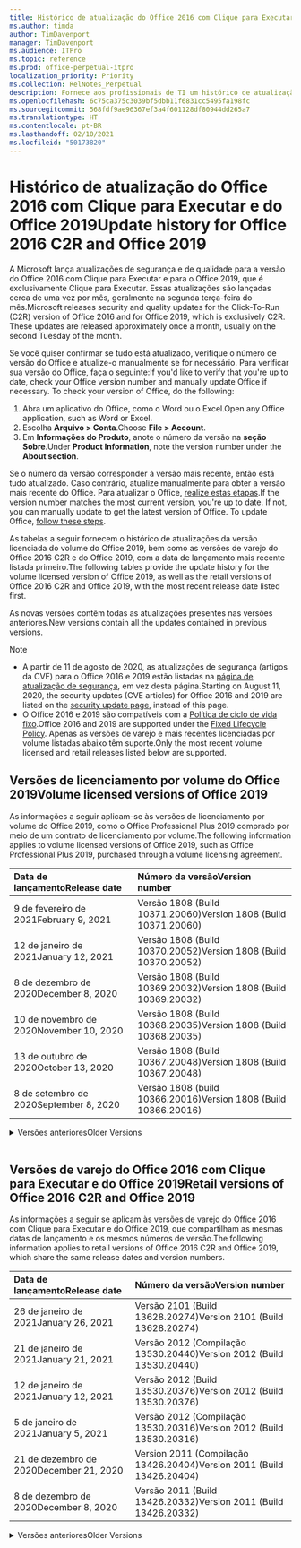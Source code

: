 ```yaml
---
title: Histórico de atualização do Office 2016 com Clique para Executar e do Office 2019
ms.author: timda
author: TimDavenport
manager: TimDavenport
ms.audience: ITPro
ms.topic: reference
ms.prod: office-perpetual-itpro
localization_priority: Priority
ms.collection: RelNotes_Perpetual
description: Fornece aos profissionais de TI um histórico de atualização para versões perpétuas do Office 2016 e 2019 com Clique para Executar
ms.openlocfilehash: 6c75ca375c3039bf5dbb11f6831cc5495fa198fc
ms.sourcegitcommit: 568fdf9ae96367ef3a4f601128df80944dd265a7
ms.translationtype: HT
ms.contentlocale: pt-BR
ms.lasthandoff: 02/10/2021
ms.locfileid: "50173820"
---
```

# <a name="update-history-for-office-2016-c2r-and-office-2019"></a><span data-ttu-id="56b79-103">Histórico de atualização do Office 2016 com Clique para Executar e do Office 2019</span><span class="sxs-lookup"><span data-stu-id="56b79-103">Update history for Office 2016 C2R and Office 2019</span></span>

<span data-ttu-id="56b79-p101">A Microsoft lança atualizações de segurança e de qualidade para a versão do Office 2016 com Clique para Executar e para o Office 2019, que é exclusivamente Clique para Executar. Essas atualizações são lançadas cerca de uma vez por mês, geralmente na segunda terça-feira do mês.</span><span class="sxs-lookup"><span data-stu-id="56b79-p101">Microsoft releases security and quality updates for the Click-To-Run (C2R) version of Office 2016 and for Office 2019, which is exclusively C2R. These updates are released approximately once a month, usually on the second Tuesday of the month.</span></span>

<span data-ttu-id="56b79-p102">Se você quiser confirmar se tudo está atualizado, verifique o número de versão do Office e atualize-o manualmente se for necessário. Para verificar sua versão do Office, faça o seguinte:</span><span class="sxs-lookup"><span data-stu-id="56b79-p102">If you'd like to verify that you're up to date, check your Office version number and manually update Office if necessary. To check your version of Office, do the following:</span></span>

  1.    <span data-ttu-id="56b79-108">Abra um aplicativo do Office, como o Word ou o Excel.</span><span class="sxs-lookup"><span data-stu-id="56b79-108">Open any Office application, such as Word or Excel.</span></span>
  2.    <span data-ttu-id="56b79-109">Escolha **Arquivo > Conta**.</span><span class="sxs-lookup"><span data-stu-id="56b79-109">Choose **File > Account**.</span></span>
  3.    <span data-ttu-id="56b79-110">Em **Informações do Produto**, anote o número da versão na **seção Sobre**.</span><span class="sxs-lookup"><span data-stu-id="56b79-110">Under **Product Information**, note the version number under the **About section**.</span></span>

<span data-ttu-id="56b79-p103">Se o número da versão corresponder à versão mais recente, então está tudo atualizado. Caso contrário, atualize manualmente para obter a versão mais recente do Office. Para atualizar o Office, [realize estas etapas](https://support.office.com/article/2ab296f3-7f03-43a2-8e50-46de917611c5).</span><span class="sxs-lookup"><span data-stu-id="56b79-p103">If the version number matches the most current version, you're up to date. If not, you can manually update to get the latest version of Office. To update Office, [follow these steps](https://support.office.com/article/2ab296f3-7f03-43a2-8e50-46de917611c5).</span></span>


<span data-ttu-id="56b79-114">As tabelas a seguir fornecem o histórico de atualizações da versão licenciada do volume do Office 2019, bem como as versões de varejo do Office 2016 C2R e do Office 2019, com a data de lançamento mais recente listada primeiro.</span><span class="sxs-lookup"><span data-stu-id="56b79-114">The following tables provide the update history for the volume licensed version of Office 2019, as well as the retail versions of Office 2016 C2R and Office 2019, with the most recent release date listed first.</span></span>

<span data-ttu-id="56b79-115">As novas versões contêm todas as atualizações presentes nas versões anteriores.</span><span class="sxs-lookup"><span data-stu-id="56b79-115">New versions contain all the updates contained in previous versions.</span></span>


 > [!NOTE]
> - <span data-ttu-id="56b79-116">A partir de 11 de agosto de 2020, as atualizações de segurança (artigos da CVE) para o Office 2016 e 2019 estão listadas na [página de atualização de segurança](https://docs.microsoft.com/officeupdates/microsoft365-apps-security-updates), em vez desta página.</span><span class="sxs-lookup"><span data-stu-id="56b79-116">Starting on August 11, 2020, the security updates (CVE articles) for Office 2016 and 2019 are listed on the [security update page](https://docs.microsoft.com/officeupdates/microsoft365-apps-security-updates), instead of this page.</span></span> 
> - <span data-ttu-id="56b79-117">O Office 2016 e 2019 são compatíveis com a [Política de ciclo de vida fixo](https://docs.microsoft.com/lifecycle/policies/fixed).</span><span class="sxs-lookup"><span data-stu-id="56b79-117">Office 2016 and 2019 are supported under the [Fixed Lifecycle Policy](https://docs.microsoft.com/lifecycle/policies/fixed).</span></span> <span data-ttu-id="56b79-118">Apenas as versões de varejo e mais recentes licenciadas por volume listadas abaixo têm suporte.</span><span class="sxs-lookup"><span data-stu-id="56b79-118">Only the most recent volume licensed and retail releases listed below are supported.</span></span>


## <a name="volume-licensed-versions-of-office-2019"></a><span data-ttu-id="56b79-119">Versões de licenciamento por volume do Office 2019</span><span class="sxs-lookup"><span data-stu-id="56b79-119">Volume licensed versions of Office 2019</span></span>
<span data-ttu-id="56b79-120">As informações a seguir aplicam-se às versões de licenciamento por volume do Office 2019, como o Office Professional Plus 2019 comprado por meio de um contrato de licenciamento por volume.</span><span class="sxs-lookup"><span data-stu-id="56b79-120">The following information applies to volume licensed versions of Office 2019, such as Office Professional Plus 2019, purchased through a volume licensing agreement.</span></span>

[//]: # (NÃO REMOVA O INÍCIO DA TABELA VL)


|<span data-ttu-id="56b79-122">**Data de lançamento**</span><span class="sxs-lookup"><span data-stu-id="56b79-122">**Release date**</span></span>|<span data-ttu-id="56b79-123">**Número da versão**</span><span class="sxs-lookup"><span data-stu-id="56b79-123">**Version number**</span></span>|
|:-----|:-----|
|<span data-ttu-id="56b79-124">9 de fevereiro de 2021</span><span class="sxs-lookup"><span data-stu-id="56b79-124">February 9, 2021</span></span>|<span data-ttu-id="56b79-125">Versão 1808 (Build 10371.20060)</span><span class="sxs-lookup"><span data-stu-id="56b79-125">Version 1808 (Build 10371.20060)</span></span>|
|<span data-ttu-id="56b79-126">12 de janeiro de 2021</span><span class="sxs-lookup"><span data-stu-id="56b79-126">January 12, 2021</span></span>|<span data-ttu-id="56b79-127">Versão 1808 (Build 10370.20052)</span><span class="sxs-lookup"><span data-stu-id="56b79-127">Version 1808 (Build 10370.20052)</span></span>|
|<span data-ttu-id="56b79-128">8 de dezembro de 2020</span><span class="sxs-lookup"><span data-stu-id="56b79-128">December 8, 2020</span></span>|<span data-ttu-id="56b79-129">Versão 1808 (Build 10369.20032)</span><span class="sxs-lookup"><span data-stu-id="56b79-129">Version 1808 (Build 10369.20032)</span></span>|
|<span data-ttu-id="56b79-130">10 de novembro de 2020</span><span class="sxs-lookup"><span data-stu-id="56b79-130">November 10, 2020</span></span>|<span data-ttu-id="56b79-131">Versão 1808 (Build 10368.20035)</span><span class="sxs-lookup"><span data-stu-id="56b79-131">Version 1808 (Build 10368.20035)</span></span>|
|<span data-ttu-id="56b79-132">13 de outubro de 2020</span><span class="sxs-lookup"><span data-stu-id="56b79-132">October 13, 2020</span></span>|<span data-ttu-id="56b79-133">Versão 1808 (Build 10367.20048)</span><span class="sxs-lookup"><span data-stu-id="56b79-133">Version 1808 (Build 10367.20048)</span></span>|
|<span data-ttu-id="56b79-134">8 de setembro de 2020</span><span class="sxs-lookup"><span data-stu-id="56b79-134">September 8, 2020</span></span>|<span data-ttu-id="56b79-135">Versão 1808 (build 10366.20016)</span><span class="sxs-lookup"><span data-stu-id="56b79-135">Version 1808 (Build 10366.20016)</span></span>|


[//]: # (NÃO REMOVA O FINAL DA TABELA VL)

<details>
<summary><span data-ttu-id="56b79-137">Versões anteriores</span><span class="sxs-lookup"><span data-stu-id="56b79-137">Older Versions</span></span></summary>
 

[//]: # (NÃO REMOVA O INÍCIO DA ANTIGA TABELA VL)


|<span data-ttu-id="56b79-139">**Data de lançamento**</span><span class="sxs-lookup"><span data-stu-id="56b79-139">**Release date**</span></span>|<span data-ttu-id="56b79-140">**Número da versão**</span><span class="sxs-lookup"><span data-stu-id="56b79-140">**Version number**</span></span>|
|:-----|:-----|
|<span data-ttu-id="56b79-141">11 de agosto de 2020</span><span class="sxs-lookup"><span data-stu-id="56b79-141">August 11, 2020</span></span>|<span data-ttu-id="56b79-142">Versão 1808 (Compilação 10364.20059)</span><span class="sxs-lookup"><span data-stu-id="56b79-142">Version 1808 (Build 10364.20059)</span></span>|
|<span data-ttu-id="56b79-143">14 de julho de 2020</span><span class="sxs-lookup"><span data-stu-id="56b79-143">July 14, 2020</span></span>   |<span data-ttu-id="56b79-144">Versão 1808 (Build 10363.20015)</span><span class="sxs-lookup"><span data-stu-id="56b79-144">Version 1808 (Build 10363.20015)</span></span>  |
|<span data-ttu-id="56b79-145">9 de junho de 2020</span><span class="sxs-lookup"><span data-stu-id="56b79-145">June 9, 2020</span></span>   |<span data-ttu-id="56b79-146">Versão 1808 (Compilação 10361.20002)</span><span class="sxs-lookup"><span data-stu-id="56b79-146">Version 1808 (Build 10361.20002)</span></span>  |
|<span data-ttu-id="56b79-147">12 de maio de 2020</span><span class="sxs-lookup"><span data-stu-id="56b79-147">May 12, 2020</span></span>   |<span data-ttu-id="56b79-148">Versão 1808 (Build 10359.20023)</span><span class="sxs-lookup"><span data-stu-id="56b79-148">Version 1808 (Build 10359.20023)</span></span>  |
|<span data-ttu-id="56b79-149">14 de abril de 2020</span><span class="sxs-lookup"><span data-stu-id="56b79-149">April 14, 2020</span></span>   |<span data-ttu-id="56b79-150">Versão 1808 (Build 10358.20061)</span><span class="sxs-lookup"><span data-stu-id="56b79-150">Version 1808 (Build 10358.20061)</span></span>  |
|<span data-ttu-id="56b79-151">10 de março de 2020</span><span class="sxs-lookup"><span data-stu-id="56b79-151">March 10, 2020</span></span>   |<span data-ttu-id="56b79-152">Versão 1808 (Build 10357.20081)</span><span class="sxs-lookup"><span data-stu-id="56b79-152">Version 1808 (Build 10357.20081)</span></span>  |
|<span data-ttu-id="56b79-153">11 de fevereiro de 2020</span><span class="sxs-lookup"><span data-stu-id="56b79-153">February 11, 2020</span></span>   |<span data-ttu-id="56b79-154">Versão 1808 (Build 10356.20006)</span><span class="sxs-lookup"><span data-stu-id="56b79-154">Version 1808 (Build 10356.20006)</span></span>  |


[//]: # (NÃO REMOVA O FINAL DA ANTIGA TABELA VL)

</details>


<br/>

## <a name="retail-versions-of-office-2016-c2r-and-office-2019"></a><span data-ttu-id="56b79-156">Versões de varejo do Office 2016 com Clique para Executar e do Office 2019</span><span class="sxs-lookup"><span data-stu-id="56b79-156">Retail versions of Office 2016 C2R and Office 2019</span></span>
<span data-ttu-id="56b79-157">As informações a seguir se aplicam às versões de varejo do Office 2016 com Clique para Executar e do Office 2019, que compartilham as mesmas datas de lançamento e os mesmos números de versão.</span><span class="sxs-lookup"><span data-stu-id="56b79-157">The following information applies to retail versions of Office 2016 C2R and Office 2019, which share the same release dates and version numbers.</span></span>

[//]: # (NÃO REMOVA O INÍCIO DA TABELA DE VAREJO)


|<span data-ttu-id="56b79-159">**Data de lançamento**</span><span class="sxs-lookup"><span data-stu-id="56b79-159">**Release date**</span></span>|<span data-ttu-id="56b79-160">**Número da versão**</span><span class="sxs-lookup"><span data-stu-id="56b79-160">**Version number**</span></span>|
|:-----|:-----|
|<span data-ttu-id="56b79-161">26 de janeiro de 2021</span><span class="sxs-lookup"><span data-stu-id="56b79-161">January 26, 2021</span></span>|<span data-ttu-id="56b79-162">Versão 2101 (Build 13628.20274)</span><span class="sxs-lookup"><span data-stu-id="56b79-162">Version 2101 (Build 13628.20274)</span></span>|
|<span data-ttu-id="56b79-163">21 de janeiro de 2021</span><span class="sxs-lookup"><span data-stu-id="56b79-163">January 21, 2021</span></span>|<span data-ttu-id="56b79-164">Versão 2012 (Compilação 13530.20440)</span><span class="sxs-lookup"><span data-stu-id="56b79-164">Version 2012 (Build 13530.20440)</span></span>|
|<span data-ttu-id="56b79-165">12 de janeiro de 2021</span><span class="sxs-lookup"><span data-stu-id="56b79-165">January 12, 2021</span></span>|<span data-ttu-id="56b79-166">Versão 2012 (Build 13530.20376)</span><span class="sxs-lookup"><span data-stu-id="56b79-166">Version 2012 (Build 13530.20376)</span></span>|
|<span data-ttu-id="56b79-167">5 de janeiro de 2021</span><span class="sxs-lookup"><span data-stu-id="56b79-167">January 5, 2021</span></span>|<span data-ttu-id="56b79-168">Versão 2012 (Compilação 13530.20316)</span><span class="sxs-lookup"><span data-stu-id="56b79-168">Version 2012 (Build 13530.20316)</span></span>|
|<span data-ttu-id="56b79-169">21 de dezembro de 2020</span><span class="sxs-lookup"><span data-stu-id="56b79-169">December 21, 2020</span></span>|<span data-ttu-id="56b79-170">Version 2011 (Compilação 13426.20404)</span><span class="sxs-lookup"><span data-stu-id="56b79-170">Version 2011 (Build 13426.20404)</span></span>|
|<span data-ttu-id="56b79-171">8 de dezembro de 2020</span><span class="sxs-lookup"><span data-stu-id="56b79-171">December 8, 2020</span></span>|<span data-ttu-id="56b79-172">Versão 2011 (Build 13426.20332)</span><span class="sxs-lookup"><span data-stu-id="56b79-172">Version 2011 (Build 13426.20332)</span></span>|


[//]: # (NÃO REMOVA O FINAL DA TABELA DE VAREJO)

<details>
<summary><span data-ttu-id="56b79-174">Versões anteriores</span><span class="sxs-lookup"><span data-stu-id="56b79-174">Older Versions</span></span></summary>
 

[//]: # (NÃO REMOVA O INÍCIO DA ANTIGA TABELA DE VAREJO)


|<span data-ttu-id="56b79-176">**Data de lançamento**</span><span class="sxs-lookup"><span data-stu-id="56b79-176">**Release date**</span></span>|<span data-ttu-id="56b79-177">**Número da versão**</span><span class="sxs-lookup"><span data-stu-id="56b79-177">**Version number**</span></span>|
|:-----|:-----|
|<span data-ttu-id="56b79-178">2 de dezembro de 2020</span><span class="sxs-lookup"><span data-stu-id="56b79-178">December 2, 2020</span></span>|<span data-ttu-id="56b79-179">Versão 2011 (Build 13426.20308)</span><span class="sxs-lookup"><span data-stu-id="56b79-179">Version 2011 (Build 13426.20308)</span></span>|
|<span data-ttu-id="56b79-180">30 de novembro de 2020</span><span class="sxs-lookup"><span data-stu-id="56b79-180">November 30, 2020</span></span>|<span data-ttu-id="56b79-181">Versão 2011 (Build 13426.20294)</span><span class="sxs-lookup"><span data-stu-id="56b79-181">Version 2011 (Build 13426.20294)</span></span>|
|<span data-ttu-id="56b79-182">23 de novembro de 2020</span><span class="sxs-lookup"><span data-stu-id="56b79-182">November 23, 2020</span></span>|<span data-ttu-id="56b79-183">Versão 2011 (Build 13426.20274)</span><span class="sxs-lookup"><span data-stu-id="56b79-183">Version 2011 (Build 13426.20274)</span></span>|
|<span data-ttu-id="56b79-184">17 de novembro de 2020</span><span class="sxs-lookup"><span data-stu-id="56b79-184">November 17, 2020</span></span>|<span data-ttu-id="56b79-185">Versão 2010 (Build 13328.20408)</span><span class="sxs-lookup"><span data-stu-id="56b79-185">Version 2010 (Build 13328.20408)</span></span>|
|<span data-ttu-id="56b79-186">10 de novembro de 2020</span><span class="sxs-lookup"><span data-stu-id="56b79-186">November 10, 2020</span></span>|<span data-ttu-id="56b79-187">Versão 2010 (Build 13328.20356)</span><span class="sxs-lookup"><span data-stu-id="56b79-187">Version 2010 (Build 13328.20356)</span></span>|
|<span data-ttu-id="56b79-188">27 de outubro de 2020</span><span class="sxs-lookup"><span data-stu-id="56b79-188">October 27, 2020</span></span>|<span data-ttu-id="56b79-189">Versão 2010 (Compilação 13328.20292)</span><span class="sxs-lookup"><span data-stu-id="56b79-189">Version 2010 (Build 13328.20292)</span></span>|
|<span data-ttu-id="56b79-190">21 de outubro de 2020</span><span class="sxs-lookup"><span data-stu-id="56b79-190">October 21, 2020</span></span>|<span data-ttu-id="56b79-191">Versão 2009 (Compilação 13231.20418)</span><span class="sxs-lookup"><span data-stu-id="56b79-191">Version 2009 (Build 13231.20418)</span></span>|
|<span data-ttu-id="56b79-192">13 de outubro de 2020</span><span class="sxs-lookup"><span data-stu-id="56b79-192">October 13, 2020</span></span>|<span data-ttu-id="56b79-193">Versão 2009 (Build 13231.20390)</span><span class="sxs-lookup"><span data-stu-id="56b79-193">Version 2009 (Build 13231.20390)</span></span>|
|<span data-ttu-id="56b79-194">8 de outubro de 2020</span><span class="sxs-lookup"><span data-stu-id="56b79-194">October 8, 2020</span></span>|<span data-ttu-id="56b79-195">Versão 2009 (Build 13231.20368)</span><span class="sxs-lookup"><span data-stu-id="56b79-195">Version 2009 (Build 13231.20368)</span></span>|
|<span data-ttu-id="56b79-196">28 de setembro de 2020</span><span class="sxs-lookup"><span data-stu-id="56b79-196">September 28, 2020</span></span>|<span data-ttu-id="56b79-197">Versão 2009 (Build 13231.20262)</span><span class="sxs-lookup"><span data-stu-id="56b79-197">Version 2009 (Build 13231.20262)</span></span>|
|<span data-ttu-id="56b79-198">22 de setembro de 2020</span><span class="sxs-lookup"><span data-stu-id="56b79-198">September 22, 2020</span></span>|<span data-ttu-id="56b79-199">Versão 2008 (Build 13127.20508)</span><span class="sxs-lookup"><span data-stu-id="56b79-199">Version 2008 (Build 13127.20508)</span></span>|
|<span data-ttu-id="56b79-200">9 de setembro de 2020</span><span class="sxs-lookup"><span data-stu-id="56b79-200">September 9, 2020</span></span>|<span data-ttu-id="56b79-201">Versão 2008 (Build 13127.20408)</span><span class="sxs-lookup"><span data-stu-id="56b79-201">Version 2008 (Build 13127.20408)</span></span>|
|<span data-ttu-id="56b79-202">31 de agosto de 2020</span><span class="sxs-lookup"><span data-stu-id="56b79-202">August 31, 2020</span></span>|<span data-ttu-id="56b79-203">Versão 2008 (Compilação 13127.20296)</span><span class="sxs-lookup"><span data-stu-id="56b79-203">Version 2008 (Build 13127.20296)</span></span>|
|<span data-ttu-id="56b79-204">25 de agosto de 2020</span><span class="sxs-lookup"><span data-stu-id="56b79-204">August 25, 2020</span></span>|<span data-ttu-id="56b79-205">Versão 2007 (Compilação 13029.20460)</span><span class="sxs-lookup"><span data-stu-id="56b79-205">Version 2007 (Build 13029.20460)</span></span>|
|<span data-ttu-id="56b79-206">11 de agosto de 2020</span><span class="sxs-lookup"><span data-stu-id="56b79-206">August 11, 2020</span></span>|<span data-ttu-id="56b79-207">Versão 2007 (Compilação 13029.20344)</span><span class="sxs-lookup"><span data-stu-id="56b79-207">Version 2007 (Build 13029.20344)</span></span>|
|<span data-ttu-id="56b79-208">30 de julho de 2020</span><span class="sxs-lookup"><span data-stu-id="56b79-208">July 30, 2020</span></span>|<span data-ttu-id="56b79-209">Versão 2007 (Build 13029.20308)</span><span class="sxs-lookup"><span data-stu-id="56b79-209">Version 2007 (Build 13029.20308)</span></span>  |
|<span data-ttu-id="56b79-210">28 de julho de 2020</span><span class="sxs-lookup"><span data-stu-id="56b79-210">July 28, 2020</span></span>|<span data-ttu-id="56b79-211">Versão 2006 (Build 13001.20498)</span><span class="sxs-lookup"><span data-stu-id="56b79-211">Version 2006 (Build 13001.20498)</span></span>  |
|<span data-ttu-id="56b79-212">14 de julho de 2020</span><span class="sxs-lookup"><span data-stu-id="56b79-212">July 14, 2020</span></span>|<span data-ttu-id="56b79-213">Versão 2006 (Build 13001.20384)</span><span class="sxs-lookup"><span data-stu-id="56b79-213">Version 2006 (Build 13001.20384)</span></span>  |
|<span data-ttu-id="56b79-214">30 de junho de 2020</span><span class="sxs-lookup"><span data-stu-id="56b79-214">June 30, 2020</span></span>|<span data-ttu-id="56b79-215">Versão 2006 (Compilação 13001.20266)</span><span class="sxs-lookup"><span data-stu-id="56b79-215">Version 2006 (Build 13001.20266)</span></span>  |
|<span data-ttu-id="56b79-216">24 de junho de 2020</span><span class="sxs-lookup"><span data-stu-id="56b79-216">June 24, 2020</span></span>|<span data-ttu-id="56b79-217">Versão 2005 (Compilação 12827.20470)</span><span class="sxs-lookup"><span data-stu-id="56b79-217">Version 2005 (Build 12827.20470)</span></span>  |
|<span data-ttu-id="56b79-218">9 de junho de 2020</span><span class="sxs-lookup"><span data-stu-id="56b79-218">June 9, 2020</span></span>|<span data-ttu-id="56b79-219">Versão 2005 (Compilação 12827.20336)</span><span class="sxs-lookup"><span data-stu-id="56b79-219">Version 2005 (Build 12827.20336)</span></span>  |
|<span data-ttu-id="56b79-220">2 de junho de 2020</span><span class="sxs-lookup"><span data-stu-id="56b79-220">June 2, 2020</span></span>|<span data-ttu-id="56b79-221">Versão 2005 (Compilação 12827.20268)</span><span class="sxs-lookup"><span data-stu-id="56b79-221">Version 2005 (Build 12827.20268)</span></span>  |
|<span data-ttu-id="56b79-222">21 de maio de 2020</span><span class="sxs-lookup"><span data-stu-id="56b79-222">May 21, 2020</span></span>|<span data-ttu-id="56b79-223">Versão 2004 (Compilação 12730.20352)</span><span class="sxs-lookup"><span data-stu-id="56b79-223">Version 2004 (Build 12730.20352)</span></span>  |
|<span data-ttu-id="56b79-224">12 de maio de 2020</span><span class="sxs-lookup"><span data-stu-id="56b79-224">May 12, 2020</span></span>|<span data-ttu-id="56b79-225">Versão 2004 (Build 12730.20270)</span><span class="sxs-lookup"><span data-stu-id="56b79-225">Version 2004 (Build 12730.20270)</span></span>  |
|<span data-ttu-id="56b79-226">04 de maio de 2020</span><span class="sxs-lookup"><span data-stu-id="56b79-226">May 4, 2020</span></span>|<span data-ttu-id="56b79-227">Versão 2004 (Build 12730.20250)</span><span class="sxs-lookup"><span data-stu-id="56b79-227">Version 2004 (Build 12730.20250)</span></span>  |
|<span data-ttu-id="56b79-228">29 de abril de 2020</span><span class="sxs-lookup"><span data-stu-id="56b79-228">April 29, 2020</span></span>|<span data-ttu-id="56b79-229">Versão 2004 (Build 12730.20236)</span><span class="sxs-lookup"><span data-stu-id="56b79-229">Version 2004 (Build 12730.20236)</span></span>  |
|<span data-ttu-id="56b79-230">15 de abril de 2020</span><span class="sxs-lookup"><span data-stu-id="56b79-230">April 15, 2020</span></span>|<span data-ttu-id="56b79-231">Versão 2003 (Build 12624.20466)</span><span class="sxs-lookup"><span data-stu-id="56b79-231">Version 2003 (Build 12624.20466)</span></span>  |
|<span data-ttu-id="56b79-232">14 de abril de 2020</span><span class="sxs-lookup"><span data-stu-id="56b79-232">April 14, 2020</span></span>|<span data-ttu-id="56b79-233">Versão 2003 (Build 12624.20442)</span><span class="sxs-lookup"><span data-stu-id="56b79-233">Version 2003 (Build 12624.20442)</span></span>  |
|<span data-ttu-id="56b79-234">31 de março de 2020</span><span class="sxs-lookup"><span data-stu-id="56b79-234">March 31, 2020</span></span>|<span data-ttu-id="56b79-235">Versão 2003 (Build 12624.20382)</span><span class="sxs-lookup"><span data-stu-id="56b79-235">Version 2003 (Build 12624.20382)</span></span>  |
|<span data-ttu-id="56b79-236">25 de março de 2020</span><span class="sxs-lookup"><span data-stu-id="56b79-236">March 25, 2020</span></span>|<span data-ttu-id="56b79-237">Versão 2003 (Build 12624.20320)</span><span class="sxs-lookup"><span data-stu-id="56b79-237">Version 2003 (Build 12624.20320)</span></span>  |
|<span data-ttu-id="56b79-238">10 de março de 2020</span><span class="sxs-lookup"><span data-stu-id="56b79-238">March 10, 2020</span></span>|<span data-ttu-id="56b79-239">Versão 2002 (Build 12527.20278)</span><span class="sxs-lookup"><span data-stu-id="56b79-239">Version 2002 (Build 12527.20278)</span></span>  |
|<span data-ttu-id="56b79-240">1º de março de 2020</span><span class="sxs-lookup"><span data-stu-id="56b79-240">March 1, 2020</span></span>   |<span data-ttu-id="56b79-241">Versão 2002 (Build 12527.20242)</span><span class="sxs-lookup"><span data-stu-id="56b79-241">Version 2002 (Build 12527.20242)</span></span>  |


[//]: # (NÃO REMOVA O FINAL DA ANTIGA TABELA DE VAREJO)


</details>






